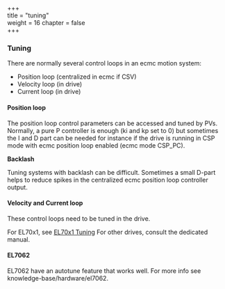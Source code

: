 +++  
title = "tuning"   
weight = 16
chapter = false  
+++

### Tuning

There are normally several control loops in an ecmc motion system:
* Position loop (centralized in ecmc if CSV)
* Velocity loop (in drive)
* Current loop (in drive)

#### Position loop
The position loop control parameters can be accessed and tuned by PVs. Normally, a pure P controller is enough (ki and kp set to 0) but sometimes the I and D part can be needed for instance if the drive is running in CSP mode with ecmc position loop enabled (ecmc mode CSP_PC).

**Backlash**

Tuning systems with backlash can be difficult. Sometimes a small D-part helps to reduce spikes in the centralized ecmc position loop controller output.

#### Velocity and Current loop
These control loops need to be tuned in the drive.

For EL70x1, see [EL70x1 Tuning](../hardware/el70x1/#tuning)
For other drives, consult the dedicated manual.

#### EL7062
EL7062 have an autotune feature that works well. For more info see knowledge-base/hardware/el7062.
